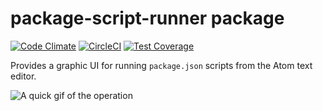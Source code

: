 # package-script-runner package
[![Code Climate](https://codeclimate.com/github/ericadamski/atom-package-script-runner/badges/gpa.svg)](https://codeclimate.com/github/ericadamski/atom-package-script-runner) [![CircleCI](https://circleci.com/gh/ericadamski/atom-package-script-runner.png?style=shield)](https://circleci.com/gh/ericadamski/atom-package-script-runner) [![Test Coverage](https://codeclimate.com/github/ericadamski/atom-package-script-runner/badges/coverage.svg)](https://codeclimate.com/github/ericadamski/atom-package-script-runner/coverage)

Provides a graphic UI for running `package.json` scripts from the Atom text editor.

![A quick gif of the operation](https://cloud.githubusercontent.com/assets/6516758/23318939/83269c52-faa2-11e6-87f3-91d00972fd6c.gif)
